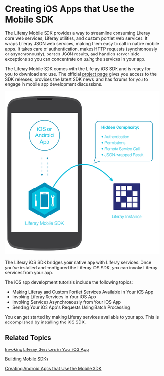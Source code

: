 # Creating iOS Apps that Use the Mobile SDK [](id=creating-ios-apps-that-use-the-mobile-sdk)

The Liferay Mobile SDK provides a way to streamline consuming Liferay core web 
services, Liferay utilities, and custom portlet web services. It wraps Liferay
JSON web services, making them easy to call in native mobile apps. It takes care
of authentication, makes HTTP requests (synchronously or asynchronously), parses
JSON results, and handles server-side exceptions so you can concentrate on
*using* the services in your app. 

The Liferay Mobile SDK comes with the Liferay iOS SDK and is ready for you to 
download and use. The official 
[project page](https://www.liferay.com/community/liferay-projects/liferay-mobile-sdk/overview)
gives you access to the SDK releases, provides the latest SDK news, and has
forums for you to engage in mobile app development discussions.

![Figure 1: Liferay's Mobile SDK enables your native app to communicate with Liferay.](../../../images/mobile-sdk-diagram.png)

The Liferay iOS SDK bridges your native app with Liferay services. Once you've 
installed and configured the Liferay iOS SDK, you can invoke Liferay services 
from your app. 

The iOS app development tutorials include the following topics: 

- Making Liferay and Custom Portlet Services Available in Your iOS App
- Invoking Liferay Services in Your iOS App
- Invoking Services Asynchronously from Your iOS App
- Sending Your iOS App's Requests Using Batch Processing

You can get started by making Liferay services available to your app. This is 
accomplished by installing the iOS SDK.

## Related Topics [](id=related-topics)

[Invoking Liferay Services in Your iOS App](/develop/tutorials/-/knowledge_base/7-0/invoking-liferay-services-in-your-ios-app)

[Building Mobile SDKs](/develop/tutorials/-/knowledge_base/7-0/building-mobile-sdks)

[Creating Android Apps that Use the Mobile SDK](/develop/tutorials/-/knowledge_base/7-0/creating-android-apps-that-use-the-mobile-sdk)
